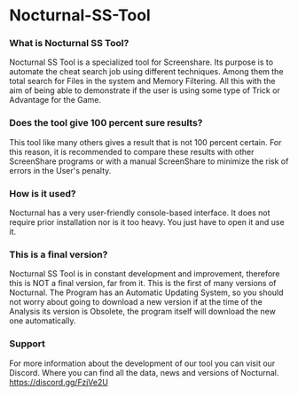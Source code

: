 # Nocturnal-SS-Tool
### What is Nocturnal SS Tool?
Nocturnal SS Tool is a specialized tool for Screenshare.
Its purpose is to automate the cheat search job using different techniques.
Among them the total search for Files in the system and Memory Filtering.
All this with the aim of being able to demonstrate if the user is using some type of Trick or Advantage for the Game.

### Does the tool give 100 percent sure results?
This tool like many others gives a result that is not 100 percent certain.
For this reason, it is recommended to compare these results with other ScreenShare programs or with a manual ScreenShare to minimize the risk of errors in the User's penalty.

### How is it used?
Nocturnal has a very user-friendly console-based interface.
It does not require prior installation nor is it too heavy.
You just have to open it and use it.

### This is a final version?
Nocturnal SS Tool is in constant development and improvement, therefore this is NOT a final version, far from it. This is the first of many versions of Nocturnal.
The Program has an Automatic Updating System, so you should not worry about going to download a new version if at the time of the Analysis its version is Obsolete, the program itself will download the new one automatically.

### Support
For more information about the development of our tool you can visit our Discord. Where you can find all the data, news and versions of Nocturnal.
https://discord.gg/FzjVe2U
